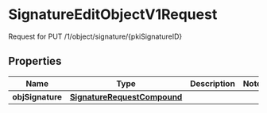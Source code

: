 

# SignatureEditObjectV1Request

Request for PUT /1/object/signature/{pkiSignatureID}

## Properties

| Name | Type | Description | Notes |
|------------ | ------------- | ------------- | -------------|
|**objSignature** | [**SignatureRequestCompound**](SignatureRequestCompound.md) |  |  |




